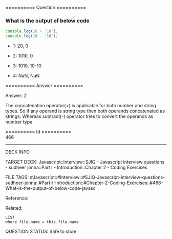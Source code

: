 ========== Question ==========  

### What is the output of below code

```javascript
console.log(10 + '10');
console.log(10 - '10');
```

- 1: 20, 0

- 2: 1010, 0

- 3: 1010, 10-10

- 4: NaN, NaN  

========== Answer ==========  

Answer: 2

The concatenation operator(+) is applicable for both number and string types. So
if any operand is string type then both operands concatenated as strings.
Whereas subtract(-) operator tries to convert the operands as number type.

========== Id ==========  
466

---

DECK INFO

TARGET DECK: Javascript::Interview::SJIQ - Javascript interview questions - sudheer jonna::Part I - Introduction::Chapter 2 - Coding Exercises

FILE TAGS: #Javascript::#Interview::#SJIQ-Javascript-interview-questions-sudheer-jonna::#Part-I-Introduction::#Chapter-2-Coding-Exercises::#466-What-is-the-output-of-below-code-javasc

Reference:

Related:

```dataview
LIST
where file.name = this.file.name
```

QUESTION STATUS: Safe to store
